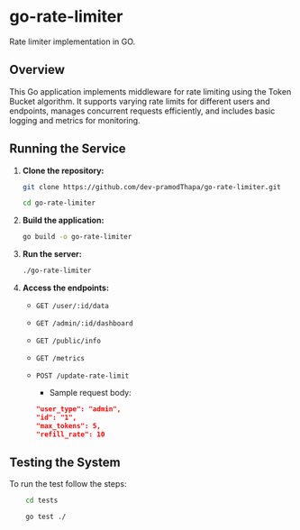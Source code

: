 # go-rate-limiter
Rate limiter implementation in GO.

## Overview

This Go application implements middleware for rate limiting using the Token Bucket algorithm. It supports varying rate limits for different users and endpoints, manages concurrent requests efficiently, and includes basic logging and metrics for monitoring.

## Running the Service

1. **Clone the repository:**

   ```bash
   git clone https://github.com/dev-pramodThapa/go-rate-limiter.git
   ```
   ```bash
   cd go-rate-limiter
   ```

2. **Build the application:**

   ```bash
   go build -o go-rate-limiter
   ```

3. **Run the server:**

   ```bash
   ./go-rate-limiter
   ```

4. **Access the endpoints:**
   - `GET /user/:id/data`
   - `GET /admin/:id/dashboard`
   - `GET /public/info`
   - `GET /metrics`
   - `POST /update-rate-limit`

     - Sample request body:
     ```json
     "user_type": "admin",
     "id": "1",
     "max_tokens": 5,
     "refill_rate": 10
     ```

## Testing the System

To run the test follow the steps:

```bash
	cd tests
```
```bash
   	go test ./
```